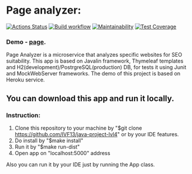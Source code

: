 # Page analyzer:
[![Actions Status](https://github.com/IVF13/java-project-lvl4/workflows/hexlet-check/badge.svg)](https://github.com/IVF13/java-project-lvl4/actions)
[![Build workflow](https://github.com/IVF13/java-project-lvl4/actions/workflows/build.yml/badge.svg)](https://github.com/IVF13/java-project-lvl4/actions/workflows/build.yml)
[![Maintainability](https://api.codeclimate.com/v1/badges/0aa07b317dbc345b7f94/maintainability)](https://codeclimate.com/github/IVF13/java-project-lvl4/maintainability)
[![Test Coverage](https://api.codeclimate.com/v1/badges/0aa07b317dbc345b7f94/test_coverage)](https://codeclimate.com/github/IVF13/java-project-lvl4/test_coverage)  
### Demo - [page](https://rocky-island-18883.herokuapp.com/).  

Page Analyzer is a microservice that analyzes specific websites for SEO suitability. This app is based on Javalin framework, Thymeleaf templates and H2(development)/PostrgreSQL(production) DB, for tests it using Junit and MockWebServer frameworks. The demo of this project is based on Heroku service.  
## You can download this app and run it locally. 
### Instruction:  
1. Clone this repository to your machine by "$git clone https://github.com/IVF13/java-project-lvl4" or by your IDE features.  
2. Do install by "$make install"  
3. Run it by "$make run-dist"  
4. Open app on "localhost:5000" address  
  
  Also you can run it by your IDE just by running the App class.  
